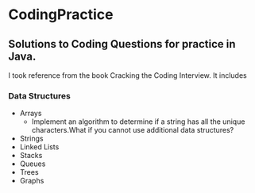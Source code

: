 # CodingPractice

## Solutions to Coding Questions for practice in Java.

I took reference from the book Cracking the Coding Interview. It includes
### Data Structures
- Arrays
  - Implement an algorithm to determine if a string has all the unique characters.What if you cannot use additional data structures? 
- Strings
- Linked Lists
- Stacks
- Queues
- Trees
- Graphs



